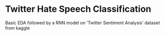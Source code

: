 # Twitter Hate Speech Classification
 Basic EDA followed by a RNN model on 'Twitter Sentiment Analysis' dataset from kaggle
